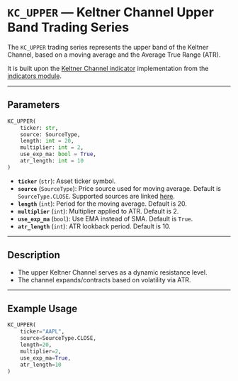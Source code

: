 
# `KC_UPPER` — Keltner Channel Upper Band Trading Series

The `KC_UPPER` trading series represents the upper band of the Keltner Channel, based on a moving average and the Average True Range (ATR).

It is built upon the [Keltner Channel indicator](../../../../trading_strategy_tester/indicators/volatility/kc.py) implementation from the [indicators module](../indicators.md).

---

## Parameters

```python
KC_UPPER(
    ticker: str,
    source: SourceType,
    length: int = 20,
    multiplier: int = 2,
    use_exp_ma: bool = True,
    atr_length: int = 10
)
```

- **`ticker`** (`str`): Asset ticker symbol.
- **`source`** (`SourceType`): Price source used for moving average. Default is `SourceType.CLOSE`. Supported sources are linked [here](../enums/source.md).
- **`length`** (`int`): Period for the moving average. Default is 20.
- **`multiplier`** (`int`): Multiplier applied to ATR. Default is 2.
- **`use_exp_ma`** (`bool`): Use EMA instead of SMA. Default is `True`.
- **`atr_length`** (`int`): ATR lookback period. Default is 10.

---

## Description

- The upper Keltner Channel serves as a dynamic resistance level.
- The channel expands/contracts based on volatility via ATR.

---

## Example Usage

```python
KC_UPPER(
    ticker="AAPL",
    source=SourceType.CLOSE,
    length=20,
    multiplier=2,
    use_exp_ma=True,
    atr_length=10
)
```
